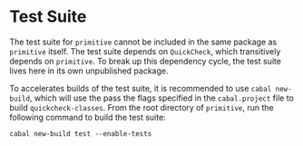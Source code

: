 Test Suite
=======================

The test suite for `primitive` cannot be included in the same package
as `primitive` itself. The test suite depends on `QuickCheck`, which
transitively depends on `primitive`. To break up this dependency cycle,
the test suite lives here in its own unpublished package.

To accelerates builds of the test suite, it is recommended to use
`cabal new-build`, which will use the pass the flags specified in
the `cabal.project` file to build `quickcheck-classes`. From the
root directory of `primitive`, run the following command to build
the test suite:

    cabal new-build test --enable-tests

